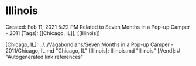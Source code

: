 # Illinois

Created: Feb 11, 2021 5:22 PM
Related to Seven Months in a Pop-up Camper - 2011 (Tags): [[Chicago, IL]], [[Illinois]]

[//begin]: # "Autogenerated link references for markdown compatibility"
[Chicago, IL]: ../../Vagabondians/Seven Months in a Pop-up Camper - 2011/Chicago, IL.md "Chicago, IL"
[Illinois]: Illinois.md "Illinois"
[//end]: # "Autogenerated link references"